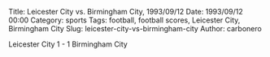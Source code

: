 Title: Leicester City vs. Birmingham City, 1993/09/12
Date: 1993/09/12 00:00
Category: sports
Tags: football, football scores, Leicester City, Birmingham City
Slug: leicester-city-vs-birmingham-city
Author: carbonero


Leicester City 1 - 1 Birmingham City
